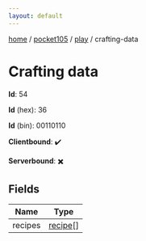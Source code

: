 ```yaml
---
layout: default
---
```


[home](/)  /  [pocket105](/protocol/pocket105)  /  [play](/protocol/pocket105/play)  /  crafting-data

# Crafting data

**Id**: 54

**Id** (hex): 36

**Id** (bin): 00110110

**Clientbound**: ✔️

**Serverbound**: ✖️

## Fields

Name | Type
---|---
recipes | [recipe](/protocol/pocket105/types/recipe)[]

